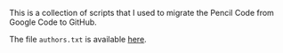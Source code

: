 This is a collection of scripts that I used to migrate the Pencil Code from
Google Code to GitHub.

The file `authors.txt` is available
[here](https://github.com/pencil-code/authors).
